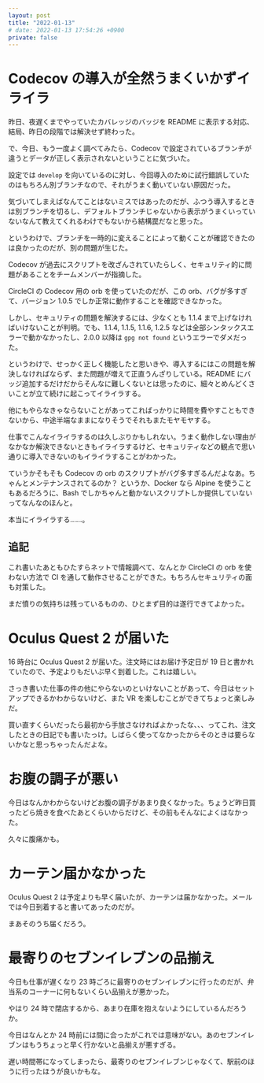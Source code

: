 ```yaml
---
layout: post
title: "2022-01-13"
# date: 2022-01-13 17:54:26 +0900
private: false
---
```


# Codecov の導入が全然うまくいかずイライラ
昨日、夜遅くまでやっていたカバレッジのバッジを README に表示する対応、結局、昨日の段階では解決せず終わった。

で、今日、もう一度よく調べてみたら、Codecov で設定されているブランチが違うとデータが正しく表示されないということに気づいた。

設定では `develop` を向いているのに対し、今回導入のために試行錯誤していたのはもちろん別ブランチなので、それがうまく動いていない原因だった。

気づいてしまえばなんてことはないミスではあったのだが、ふつう導入するときは別ブランチを切るし、デフォルトブランチじゃないから表示がうまくいっていないなんて教えてくれるわけでもないから結構罠だなと思った。

というわけで、ブランチを一時的に変えることによって動くことが確認できたのは良かったのだが、別の問題が生じた。

Codecov が過去にスクリプトを改ざんされていたらしく、セキュリティ的に問題があることをチームメンバーが指摘した。

CircleCI の Codecov 用の orb を使っていたのだが、この orb、バグが多すぎて、バージョン 1.0.5 でしか正常に動作することを確認できなかった。

しかし、セキュリティの問題を解決するには、少なくとも 1.1.4 まで上げなければいけないことが判明。でも、1.1.4, 1.1.5, 1.1.6, 1.2.5 などは全部シンタックスエラーで動かなかったし、2.0.0 以降は `gpg not found` というエラーでダメだった。

というわけで、せっかく正しく機能したと思いきや、導入するにはこの問題を解決しなければならず、また問題が増えて正直うんざりしている。README にバッジ追加するだけだからそんなに難しくないとは思ったのに、細々とめんどくさいことが立て続けに起こってイライラする。

他にもやらなきゃならないことがあってこればっかりに時間を費やすこともできないから、中途半端なままになりそうでそれもまたモヤモヤする。

仕事でこんなイライラするのは久しぶりかもしれない。うまく動作しない理由がなかなか解決できないときもイライラするけど、セキュリティなどの観点で思い通りに導入できないのもイライラすることがわかった。

ていうかそもそも Codecov の orb のスクリプトがバグ多すぎるんだよなあ。ちゃんとメンテナンスされてるのか？ というか、Docker なら Alpine を使うこともあるだろうに、Bash でしかちゃんと動かないスクリプトしか提供していないってなんなのほんと。

本当にイライラする......。

## 追記
これ書いたあともひたすらネットで情報調べて、なんとか CircleCI の orb を使わない方法で CI を通して動作させることができた。もちろんセキュリティの面も対策した。

まだ憤りの気持ちは残っているものの、ひとまず目的は遂行できてよかった。





# Oculus Quest 2 が届いた
16 時台に Oculus Quest 2 が届いた。注文時にはお届け予定日が 19 日と書かれていたので、予定よりもだいぶ早く到着した。これは嬉しい。

さっき書いた仕事の件の他にやらないのといけないことがあって、今日はセットアップできるかわからないけど、また VR を楽しむことができてちょっと楽しみだ。

買い直すくらいだったら最初から手放さなければよかったな、、、ってこれ、注文したときの日記でも書いたっけ。しばらく使ってなかったからそのときは要らないかなと思っちゃったんだよな。





# お腹の調子が悪い
今日はなんかわからないけどお腹の調子があまり良くなかった。ちょうど昨日買ったどら焼きを食べたあとくらいからだけど、その前もそんなによくはなかった。

久々に腹痛かも。






# カーテン届かなかった
Oculus Quest 2 は予定よりも早く届いたが、カーテンは届かなかった。メールでは今日到着すると書いてあったのだが。

まあそのうち届くだろう。





# 最寄りのセブンイレブンの品揃え
今日も仕事が遅くなり 23 時ごろに最寄りのセブンイレブンに行ったのだが、弁当系のコーナーに何もないくらい品揃えが悪かった。

やはり 24 時で閉店するから、あまり在庫を抱えないようにしているんだろうか。

今日はなんとか 24 時前には間に合ったがこれでは意味がない。あのセブンイレブンはもうちょっと早く行かないと品揃えが悪すぎる。

遅い時間帯になってしまったら、最寄りのセブンイレブンじゃなくて、駅前のほうに行ったほうが良いかもな。









